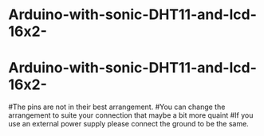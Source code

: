 # Arduino-with-sonic-DHT11-and-lcd-16x2-
# Arduino-with-sonic-DHT11-and-lcd-16x2-
#The pins are not in their best arrangement.
#You can change the arrangement to suite your connection that maybe a bit more quaint
#If you use an external power supply please connect the ground to be the same.
